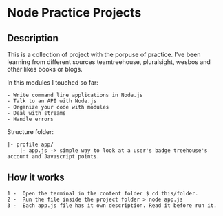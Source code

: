 # Node Practice Projects

## Description

This is a collection of project with the porpuse of practice. I've been learning from different sources teamtreehouse, pluralsight, wesbos and other likes books or blogs.

In this modules I touched so far:

    - Write command line applications in Node.js
    - Talk to an API with Node.js
    - Organize your code with modules
    - Deal with streams
    - Handle errors


Structure folder:

    |- profile app/
        |- app.js -> simple way to look at a user's badge treehouse's account and Javascript points.

## How it works

    1 -  Open the terminal in the content folder $ cd this/folder.
    2 -  Run the file inside the project folder > node app.js 
    3 -  Each app.js file has it own description. Read it before run it.
